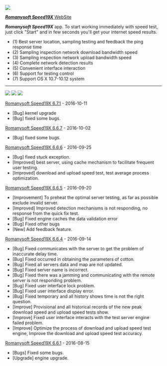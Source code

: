 
![](http://res.cloudinary.com/dfzokzfi5/image/upload/c_scale,h_128/v1413431600/logo5_a5zbpb.png)

[***Romanysoft Speed19X*** WebSite](http://romanysoft.github.io/SpeedTest/) 


***Romanysoft Speed19X*** app. To start working immediately with speed test, just click "Start" and in few seconds you'll get your internet speed results.

* (1) Best server location, sampling testing and feedback the ping response time
* (2) Sampling inspection network download bandwidth speed
* (3) Sampling inspection network upload bandwidth speed
* (4) Complete network detection results
* (5) Convenient interface interaction
* (6) Support for testing control
* (7) Support OS X 10.7-10.12 system

***

[![](http://romanysoft.github.io/SpeedTest/images/screens/common/c1.jpg)](http://romanysoft.github.io/SpeedTest)
[![](http://romanysoft.github.io/SpeedTest/images/screens/common/c6.jpg)](http://romanysoft.github.io/SpeedTest)
[![](http://romanysoft.github.io/SpeedTest/images/screens/common/c7.jpg)](http://romanysoft.github.io/SpeedTest)

[Romanysoft Speed19X 6.7.1](http://romanysoft.github.io/SpeedTest/versions.html#) - 2016-10-11

* [Bug] kernel upgrade
* [Bug] fixed some bugs.

[Romanysoft Speed19X 6.6.7](http://romanysoft.github.io/SpeedTest/versions.html#) - 2016-10-02

* [Bug] fixed some bugs.


[Romanysoft Speed19X 6.6.6](http://romanysoft.github.io/SpeedTest/versions.html#) - 2016-09-25

* [Bug] fixed stuck exception.
* [Improved] best server, using cache mechanism to facilitate frequent user testing.
* [Improved] download and upload speed test, test average process optimization.



[Romanysoft Speed19X 6.6.5](http://romanysoft.github.io/SpeedTest/versions.html#) - 2016-09-20

* [Improvement] To preheat the optimal server testing, as far as possible exclude invalid server.
* [Improved] Improved detection mechanisms is not responding, no response from the quick fix test.
* [Bug] Fixed engine caches the data validation error
* [Bug] Fixed other bugs
* [New] Add feedback feature.


[Romanysoft Speed19X 6.6.4](http://romanysoft.github.io/SpeedTest/versions.html#) - 2016-09-14

* [Bug] Fixed communicates with the server to get the problem of inaccurate delay time.
* [Bug] Fixed occurred in obtaining the parameters of cotton.
* [Bug] Fixed all servers data and map are not updated.
* [Bug] Fixed server name is incorrect.
* [Bug] Fixed there was a jamming and communicating with the remote server is not responding problem.
* [Bug] Fixed user interface lock problem.
* [Bug] Fixed user interface display error.
* [Bug] Fixed temporary and all history shows time is not the right question.
* [Improve] Provisional and all historical records of the new peak download speed and upload speed tests show.
* [Improve] Fixed user interface interacts with the test server engine failed problem.
* [Improve] Optimize the process of download and upload speed test engine, Improve the download and upload speed test accuracy.


[Romanysoft Speed19X 6.6.1](http://romanysoft.github.io/SpeedTest/versions.html#) - 2016-08-15

* [Bugs] Fixed some bugs.
* [Upgrade] engine upgrade.





